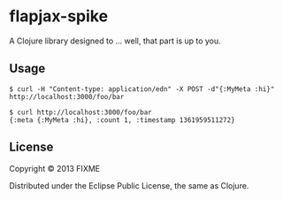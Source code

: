 # flapjax-spike

A Clojure library designed to ... well, that part is up to you.

## Usage

    $ curl -H "Content-type: application/edn" -X POST -d"{:MyMeta :hi}" http://localhost:3000/foo/bar

    $ curl http://localhost:3000/foo/bar
    {:meta {:MyMeta :hi}, :count 1, :timestamp 1361959511272}

## License

Copyright © 2013 FIXME

Distributed under the Eclipse Public License, the same as Clojure.
